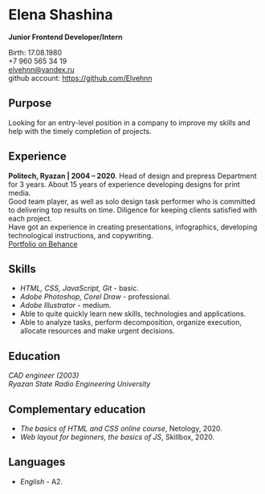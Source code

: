 # Elena Shashina 

**Junior Frontend Developer/Intern**

Birth: 17.08.1980\
+7 960 565 34 19\
elvehnn@yandex.ru\
github account: https://github.com/Elvehnn

## Purpose

Looking for an entry-level position in a company to improve my skills and help with the timely completion of projects.

## Experience

**Politech, Ryazan | 2004 – 2020**. Head of design and prepress Department for 3 years. About 15 years of experience developing designs for print media.\
Good team player, as well as solo design task performer who is committed to delivering top results on time. Diligence for keeping clients satisfied with each project. \
Have got an experience in creating presentations, infographics, developing technological instructions, and copywriting.\
[Portfolio on Behance](Behance.net/elvehnnd813) 

## Skills

* *HTML, CSS, JavaScript, Git* - basic.
* *Adobe Photoshop, Corel Draw* - professional.
* *Adobe Illustrator* - medium.
* Able to quite quickly learn new skills, technologies and applications.
* Able to analyze tasks, perform decomposition, organize execution, allocate resources and make urgent decisions.

## Education

*CAD engineer (2003)*\
*Ryazan State Radio Engineering University*

## Complementary education

* *The basics of HTML and CSS online course*, Netology, 2020.
* *Web layout for beginners, the basics of JS*, Skillbox, 2020.

## Languages

* *English* - A2.
